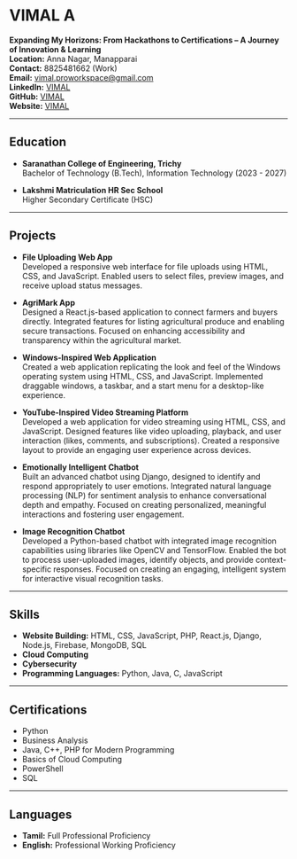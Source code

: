 # VIMAL A

**Expanding My Horizons: From Hackathons to Certifications – A Journey of Innovation & Learning**  
**Location:** Anna Nagar, Manapparai  
**Contact:** 8825481662 (Work)  
**Email:** [vimal.proworkspace@gmail.com](mailto:vimal.proworkspace@gmail.com)  
**LinkedIn:** [VIMAL](#)  
**GitHub:** [VIMAL](#)  
**Website:** [VIMAL](#)  

---

## Education

- **Saranathan College of Engineering, Trichy**  
  Bachelor of Technology (B.Tech), Information Technology (2023 - 2027)  

- **Lakshmi Matriculation HR Sec School**  
  Higher Secondary Certificate (HSC)

---

## Projects

- **File Uploading Web App**  
  Developed a responsive web interface for file uploads using HTML, CSS, and JavaScript. Enabled users to select files, preview images, and receive upload status messages.

- **AgriMark App**  
  Designed a React.js-based application to connect farmers and buyers directly. Integrated features for listing agricultural produce and enabling secure transactions. Focused on enhancing accessibility and transparency within the agricultural market.

- **Windows-Inspired Web Application**  
  Created a web application replicating the look and feel of the Windows operating system using HTML, CSS, and JavaScript. Implemented draggable windows, a taskbar, and a start menu for a desktop-like experience.

- **YouTube-Inspired Video Streaming Platform**  
  Developed a web application for video streaming using HTML, CSS, and JavaScript. Designed features like video uploading, playback, and user interaction (likes, comments, and subscriptions). Created a responsive layout to provide an engaging user experience across devices.

- **Emotionally Intelligent Chatbot**  
  Built an advanced chatbot using Django, designed to identify and respond appropriately to user emotions. Integrated natural language processing (NLP) for sentiment analysis to enhance conversational depth and empathy. Focused on creating personalized, meaningful interactions and fostering user engagement.

- **Image Recognition Chatbot**  
  Developed a Python-based chatbot with integrated image recognition capabilities using libraries like OpenCV and TensorFlow. Enabled the bot to process user-uploaded images, identify objects, and provide context-specific responses. Focused on creating an engaging, intelligent system for interactive visual recognition tasks.

---

## Skills

- **Website Building:** HTML, CSS, JavaScript, PHP, React.js, Django, Node.js, Firebase, MongoDB, SQL  
- **Cloud Computing**  
- **Cybersecurity**  
- **Programming Languages:** Python, Java, C, JavaScript  

---

## Certifications

- Python  
- Business Analysis  
- Java, C++, PHP for Modern Programming  
- Basics of Cloud Computing  
- PowerShell  
- SQL  

---

## Languages

- **Tamil:** Full Professional Proficiency  
- **English:** Professional Working Proficiency  
